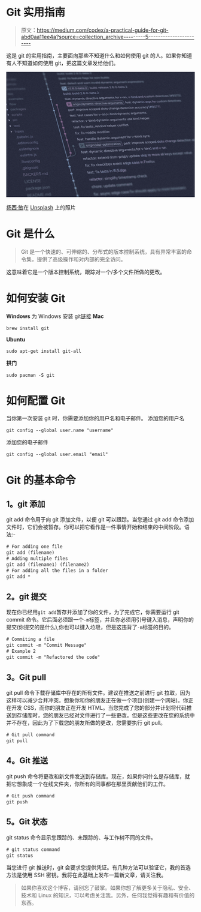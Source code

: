 # Git 实用指南

> 原文：<https://medium.com/codex/a-practical-guide-for-git-abd0aa11ee4a?source=collection_archive---------5----------------------->

这是 git 的实用指南，主要面向那些不知道什么和如何使用 git 的人。如果你知道有人不知道如何使用 git，把这篇文章发给他们。

![](img/c966d9e34de4443f04a30b4d52652ec9.png)

[扬西·敏](https://unsplash.com/@yancymin?utm_source=medium&utm_medium=referral)在 [Unsplash](https://unsplash.com?utm_source=medium&utm_medium=referral) 上的照片

# Git 是什么

> Git 是一个快速的、可伸缩的、分布式的版本控制系统，具有异常丰富的命令集，提供了高级操作和对内部的完全访问。

这意味着它是一个版本控制系统，跟踪对一个/多个文件所做的更改。

# 如何安装 Git

**Windows**
为 Windows 安装 git[链接](https://gitforwindows.org/)
**Mac**

```
brew install git
```

**Ubuntu**

```
sudo apt-get install git-all
```

**拱门**

```
sudo pacman -S git
```

# 如何配置 Git

当你第一次安装 git 时，你需要添加你的用户名和电子邮件。
添加您的用户名

```
git config --global user.name "username"
```

添加您的电子邮件

```
git config --global user.email "email"
```

# Git 的基本命令

## **1。git 添加**

git add 命令用于向 git 添加文件，以便 git 可以跟踪。当您通过 git add 命令添加文件时，它们会被暂存。你可以把它看作是一件事情开始和结束的中间阶段。语法:-

```
# For adding one file
git add (filename)
# Adding multiple files
git add (filename1) (filename2)
# For adding all the files in a folder
git add *
```

## **2。git 提交**

现在你已经用`git add`暂存并添加了你的文件，为了完成它，你需要运行 git commit 命令。它后面必须跟一个`-m`标签，并且你必须用引号键入消息，声明你的提交(你提交的是什么),你也可以键入垃圾，但是这违背了`-m`标签的目的。

```
# Commiting a file 
git commit -m "Commit Message"
# Example 2
git commit -m "Refactored the code"
```

## **3。Git pull**

git pull 命令下载存储库中存在的所有文件。建议在推送之前进行 git 拉取，因为这样可以减少合并冲突。想象你和你的朋友正在做一个项目(创建一个网站)。你正在开发 CSS，而你的朋友正在开发 HTML。当您完成了您的部分并计划将代码推送到存储库时，您的朋友已经对文件进行了一些更改。但是这些更改在您的系统中并不存在，因此为了下载您的朋友所做的更改，您需要执行 git pull。

```
# Git pull command
git pull
```

## **4。Git 推送**

git push 命令将更改和新文件发送到存储库。现在，如果你问什么是存储库，就把它想象成一个在线文件夹，你所有的同事都在那里贡献他们的工作。

```
# Git push command
git push
```

## **5。Git 状态**

git status 命令显示您跟踪的、未跟踪的、与工作树不同的文件。

```
# git status command
git status
```

当您进行 git 推送时，git 会要求您提供凭证。有几种方法可以验证它，我的首选方法是使用 SSH 密钥。我将在此基础上发布一篇新文章，请关注我。

> 如果你喜欢这个博客，请别忘了鼓掌。如果你想了解更多关于隐私、安全、技术和 Linux 的知识，可以考虑关注我。另外，任何我觉得有趣和有价值的东西。